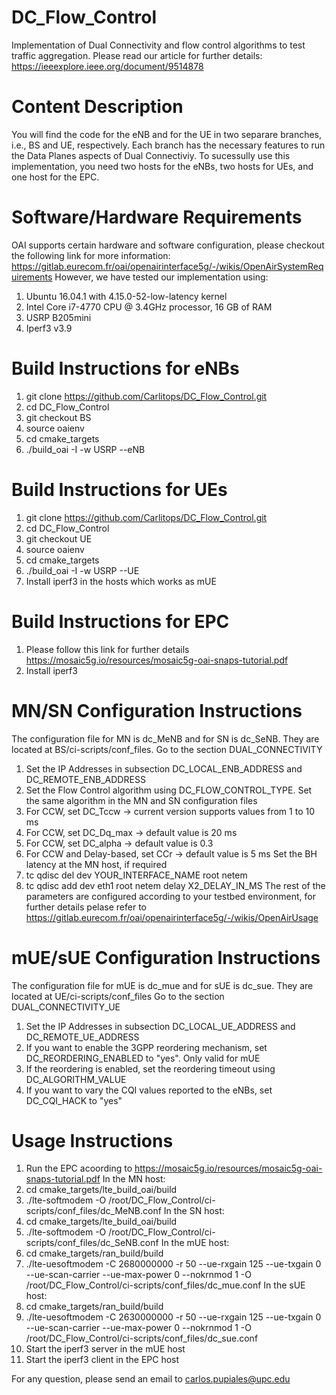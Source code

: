 # DC_Flow_Control
Implementation of Dual Connectivity and flow control algorithms to test traffic aggregation. Please read our article for further details: https://ieeexplore.ieee.org/document/9514878

# Content Description
You will find the code for the eNB and for the UE in two separare branches, i.e., BS and UE, respectively.
Each branch has the necessary features to run the Data Planes aspects of Dual Connectiviy.
To sucessully use this implementation, you need two hosts for the eNBs, two hosts for UEs, and one host for the EPC.

# Software/Hardware Requirements
OAI supports certain hardware and software configuration, please checkout the following link for more information: https://gitlab.eurecom.fr/oai/openairinterface5g/-/wikis/OpenAirSystemRequirements
However, we have tested our implementation using:
1. Ubuntu 16.04.1 with 4.15.0-52-low-latency kernel
2. Intel Core i7-4770 CPU @ 3.4GHz processor, 16 GB of RAM
3. USRP B205mini
4. Iperf3 v3.9

# Build Instructions for eNBs
1. git clone https://github.com/Carlitops/DC_Flow_Control.git
2. cd DC_Flow_Control
3. git checkout BS
4. source oaienv
5. cd cmake_targets
6. ./build_oai -I -w USRP --eNB

# Build Instructions for UEs
1. git clone https://github.com/Carlitops/DC_Flow_Control.git
2. cd DC_Flow_Control
2. git checkout UE
3. source oaienv
4. cd cmake_targets
5. ./build_oai -I -w USRP --UE
6. Install iperf3 in the hosts which works as mUE

# Build Instructions for EPC
1. Please follow this link for further details https://mosaic5g.io/resources/mosaic5g-oai-snaps-tutorial.pdf
2. Install iperf3

# MN/SN Configuration Instructions
The configuration file for MN is dc_MeNB and for SN is dc_SeNB. They are located at BS/ci-scripts/conf_files.
Go to the section DUAL_CONNECTIVITY
1. Set the IP Addresses in subsection DC_LOCAL_ENB_ADDRESS and DC_REMOTE_ENB_ADDRESS
2. Set the Flow Control algorithm using DC_FLOW_CONTROL_TYPE. Set the same algorithm in the MN and SN configuration files
3. For CCW, set DC_Tccw    -> current version supports values from 1 to 10 ms
4. For CCW, set DC_Dq_max  -> default value is 20 ms
5. For CCW, set DC_alpha   -> default value is 0.3
7. For CCW and Delay-based, set CCr -> default value is 5 ms
Set the BH latency at the MN host, if required
8. tc qdisc del dev YOUR_INTERFACE_NAME root netem
9. tc qdisc add dev eth1 root netem delay X2_DELAY_IN_MS
The rest of the parameters are configured according to your testbed environment, for further details pelase refer to https://gitlab.eurecom.fr/oai/openairinterface5g/-/wikis/OpenAirUsage

# mUE/sUE Configuration Instructions
The configuration file for mUE is dc_mue and for sUE is dc_sue. They are located at UE/ci-scripts/conf_files
Go to the section DUAL_CONNECTIVITY_UE
1. Set the IP Addresses in subsection DC_LOCAL_UE_ADDRESS and DC_REMOTE_UE_ADDRESS
2. If you want to enable the 3GPP reordering mechanism, set DC_REORDERING_ENABLED to "yes". Only valid for mUE
3. If the reordering is enabled, set the reordering timeout using DC_ALGORITHM_VALUE
4. If you want to vary the CQI values reported to the eNBs, set DC_CQI_HACK to "yes"

# Usage Instructions
1. Run the EPC acoording to https://mosaic5g.io/resources/mosaic5g-oai-snaps-tutorial.pdf
In the MN host: 
2. cd cmake_targets/lte_build_oai/build 
3. ./lte-softmodem -O /root/DC_Flow_Control/ci-scripts/conf_files/dc_MeNB.conf
In the SN host: 
4. cd cmake_targets/lte_build_oai/build 
5. ./lte-softmodem -O /root/DC_Flow_Control/ci-scripts/conf_files/dc_SeNB.conf
In the mUE host:
6. cd cmake_targets/ran_build/build 
7. ./lte-uesoftmodem -C 2680000000 -r 50 --ue-rxgain 125 --ue-txgain 0 --ue-scan-carrier --ue-max-power 0 --nokrnmod 1 -O /root/DC_Flow_Control/ci-scripts/conf_files/dc_mue.conf
In the sUE host:
8. cd cmake_targets/ran_build/build 
9. ./lte-uesoftmodem -C 2630000000 -r 50 --ue-rxgain 125 --ue-txgain 0 --ue-scan-carrier --ue-max-power 0 --nokrnmod 1 -O /root/DC_Flow_Control/ci-scripts/conf_files/dc_sue.conf
10. Start the iperf3 server in the mUE host
11. Start the iperf3 client in the EPC host

For any question, please send an email to carlos.pupiales@upc.edu
